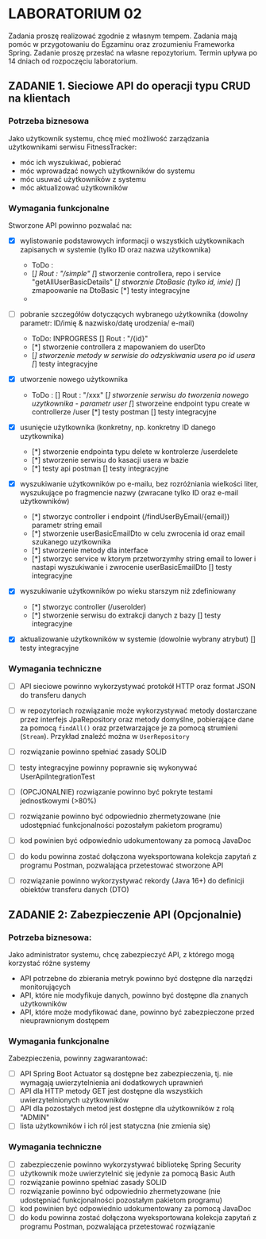 # LABORATORIUM 02

Zadania proszę realizować zgodnie z własnym tempem. Zadania mają pomóc w przygotowaniu do Egzaminu oraz zrozumieniu Frameworka Spring. Zadanie proszę przesłać na własne repozytorium.
Termin upływa po 14 dniach od rozpoczęciu laboratorium.

## ZADANIE 1. Sieciowe API do operacji typu CRUD na klientach

### Potrzeba biznesowa

Jako użytkownik systemu, chcę mieć możliwość zarządzania użytkownikami
serwisu FitnessTracker:

- móc ich wyszukiwać, pobierać
- móc wprowadzać nowych użytkowników do systemu
- móc usuwać użytkowników z systemu
- móc aktualizować użytkowników

### Wymagania funkcjonalne

Stworzone API powinno pozwalać na:

- [X] wylistowanie podstawowych informacji o wszystkich użytkownikach zapisanych w systemie (tylko ID oraz nazwa
  użytkownika)
  * ToDo :
  * [*] Rout : "/simple"
    [*] stworzenie controllera, repo i service "getAllUserBasicDetails"
    [*] stworznie DtoBasic (tylko id, imie)
    [*] zmapoowanie na DtoBasic
    [*] testy integracyjne
  * 
- [ ] pobranie szczegółów dotyczących wybranego użytkownika (dowolny parametr: ID/imię & nazwisko/datę urodzenia/ e-mail)
  * ToDo: INPROGRESS
  [] Rout : "/{id}"
  - [*] stworzenie controllera z mapowaniem do userDto
  - [*] stworzenie metody w serwisie do odzyskiwania usera po id usera 
    [*] testy integracyjne

- [X] utworzenie nowego użytkownika
  * ToDo :
    [] Rout : "/xxx"
    [*] stworzenie serwisu do tworzenia nowego uzytkownika - parametr user
    [*] stworzeine endpoint typu create w controllerze /user
    [*] testy postman
    [] testy integracyjne
- [X] usunięcie użytkownika (konkretny, np. konkretny ID danego uzytkownika)
  - [*] stworzenie endpointa typu delete w kontrolerze /userdelete
  - [*] stworzenie serwisu do kasacji usera w bazie
  - [*] testy api postman
    [] testy integracyjne
- [X] wyszukiwanie użytkowników po e-mailu, bez rozróżniania wielkości liter, wyszukujące po fragmencie nazwy (zwracane
  tylko ID oraz e-mail użytkowników)
  - [*] stworzyc controller i endpoint (/findUserByEmail/{email}) parametr string email
  - [*] stworzenie userBasicEmailDto w celu zwrocenia id oraz email szukanego uzytkownika
  - [*] stworzenie metody dla interface
  - [*] stworzyc service w ktorym przetworzymhy string email to lower i nastapi wyszukiwanie i zwrocenie userBasicEmailDto
    [] testy integracyjne
- [X] wyszukiwanie użytkowników po wieku starszym niż zdefiniowany
  - [*] stworzyc controller (/userolder)
  - [*] stworzenie serwisu do extrakcji danych z bazy
    [] testy integracyjne
- [X] aktualizowanie użytkowników w systemie (dowolnie wybrany atrybut)
   [] testy integracyjne

### Wymagania techniczne

- [ ] API sieciowe powinno wykorzystywać protokół HTTP oraz format JSON do transferu danych
- [ ] w repozytoriach rozwiązanie może wykorzystywać metody dostarczane przez interfejs JpaRepository oraz metody
  domyślne, pobierające dane za pomocą `findAll()` oraz przetwarzające je za pomocą strumieni (`Stream`). Przykład
  znaleźć można w `UserRepository`
- [ ] rozwiązanie powinno spełniać zasady SOLID
- [ ] testy integracyjne powinny poprawnie się wykonywać UserApiIntegrationTest
- [ ] (OPCJONALNIE) rozwiązanie powinno być pokryte testami jednostkowymi (>80%)
- [ ] rozwiązanie powinno być odpowiednio zhermetyzowane (nie udostępniać funkcjonalności pozostałym pakietom programu)
- [ ] kod powinien być odpowiednio udokumentowany za pomocą JavaDoc
- [ ] do kodu powinna zostać dołączona wyeksportowana kolekcja zapytań z programu Postman, pozwalająca przetestować
  stworzone API
- [ ] rozwiązanie powinno wykorzystywać rekordy (Java 16+) do definicji obiektów transferu danych (DTO)


## ZADANIE 2: Zabezpieczenie API (Opcjonalnie)

### Potrzeba biznesowa:

Jako administrator systemu, chcę zabezpieczyć API, z którego mogą korzystać różne systemy

- API potrzebne do zbierania metryk powinno być dostępne dla narzędzi monitorujących
- API, które nie modyfikuje danych, powinno być dostępne dla znanych użytkowników
- API, które może modyfikować dane, powinno być zabezpieczone przed nieuprawnionym dostępem

### Wymagania funkcjonalne

Zabezpieczenia, powinny zagwarantować:

- [ ] API Spring Boot Actuator są dostępne bez zabezpieczenia, tj. nie wymagają uwierzytelnienia ani dodatkowych
  uprawnień
- [ ] API dla HTTP metody GET jest dostępne dla wszystkich uwierzytelnionych użytkowników
- [ ] API dla pozostałych metod jest dostępne dla użytkowników z rolą "ADMIN"
- [ ] lista użytkowników i ich ról jest statyczna (nie zmienia się)

### Wymagania techniczne

- [ ] zabezpieczenie powinno wykorzystywać bibliotekę Spring Security
- [ ] użytkownik może uwierzytelnić się jedynie za pomocą Basic Auth
- [ ] rozwiązanie powinno spełniać zasady SOLID
- [ ] rozwiązanie powinno być odpowiednio zhermetyzowane (nie udostępniać funkcjonalności pozostałym pakietom programu)
- [ ] kod powinien być odpowiednio udokumentowany za pomocą JavaDoc
- [ ] do kodu powinna zostać dołączona wyeksportowana kolekcja zapytań z programu Postman, pozwalająca przetestować
  rozwiązanie